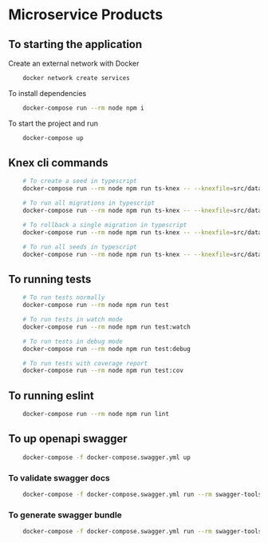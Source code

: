 # Microservice Products

## To starting the application

Create an external network with Docker

```bash
    docker network create services
```

To install dependencies

```bash
    docker-compose run --rm node npm i
```

To start the project and run

```bash
    docker-compose up
```

## Knex cli commands

```bash
    # To create a seed in typescript
    docker-compose run --rm node npm run ts-knex -- --knexfile=src/database/knexfile.ts seed:make -x ts seed-name

    # To run all migrations in typescript
    docker-compose run --rm node npm run ts-knex -- --knexfile=src/database/knexfile.ts migrate:latest

    # To rollback a single migration in typescript
    docker-compose run --rm node npm run ts-knex -- --knexfile=src/database/knexfile.ts migrate:rollback typescript

    # To run all seeds in typescript
    docker-compose run --rm node npm run ts-knex -- --knexfile=src/database/knexfile.ts seed:run 
```

## To running tests

```bash
    # To run tests normally
    docker-compose run --rm node npm run test 

    # To run tests in watch mode
    docker-compose run --rm node npm run test:watch 

    # To run tests in debug mode
    docker-compose run --rm node npm run test:debug 

    # To run tests with coverage report
    docker-compose run --rm node npm run test:cov 
```

## To running eslint

```bash
    docker-compose run --rm node npm run lint
```

## To up openapi swagger

```bash
    docker-compose -f docker-compose.swagger.yml up
```

### To validate swagger docs

```bash
    docker-compose -f docker-compose.swagger.yml run --rm swagger-tools swagger-cli validate api.yaml
```

### To generate swagger bundle

```bash
    docker-compose -f docker-compose.swagger.yml run --rm swagger-tools swagger-cli bundle -t yaml -o bundle.yaml api.yaml
```
